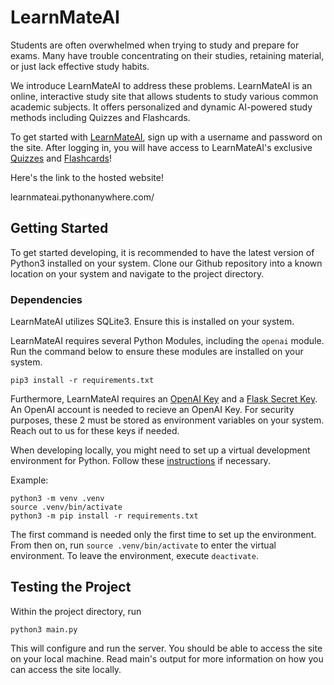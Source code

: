# LearnMateAI
Students are often overwhelmed when trying to study and prepare for exams.
Many have trouble concentrating on their studies, retaining material, or
just lack effective study habits.

We introduce LearnMateAI to address these problems. LearnMateAI is an online,
interactive study site that allows students to study various common academic
subjects. It offers personalized and dynamic AI-powered study methods including
Quizzes and Flashcards.

To get started with [LearnMateAI](https://learnmateai.pythonanywhere.com 'LearnMateAI'),
sign up with a username and password on the site. After logging in, you
will have access to LearnMateAI's exclusive
[Quizzes](https://learnmateai.pythonanywhere.com/quiz 'Quizzes') and
[Flashcards](https://learnmateai.pythonanywhere.com/flashcards 'Flashcards')!


Here's the link to the hosted website!

learnmateai.pythonanywhere.com/

## Getting Started
To get started developing, it is recommended to have the latest version of
Python3 installed on your system. Clone our Github repository into a known
location on your system and navigate to the project directory.


### Dependencies
LearnMateAI utilizes SQLite3. Ensure this is installed on your system.

LearnMateAI requires several Python Modules, including the `openai` module.
Run the command below to ensure these modules are installed on your system.

```
pip3 install -r requirements.txt
```

Furthermore, LearnMateAI requires an
[OpenAI Key](https://platform.openai.com/docs/overview 'OpenAI Docs') and a
[Flask Secret Key](https://flask.palletsprojects.com/en/2.3.x/config/ 'Flask Configuration').
An OpenAI account is needed to recieve an OpenAI Key.
For security purposes, these 2 must be stored as environment variables on your system.
Reach out to us for these keys if needed.

When developing locally, you might need to set up a virtual development environment
for Python. Follow these [instructions](
  https://stackoverflow.com/questions/75602063/pip-install-r-requirements-txt-is-failing-this-environment-is-externally-mana/75696359#75696359:~:text=This%20is%20due%20to%20your%20distribution%20adopting%20PEP%20668%20%E2%80%93%20Marking%20Python%20base%20environments%20as%20%E2%80%9Cexternally%20managed%E2%80%9D.
) if necessary.

Example:
```
python3 -m venv .venv
source .venv/bin/activate
python3 -m pip install -r requirements.txt
```

The first command is needed only the first time to set up the environment.
From then on, run `source .venv/bin/activate` to enter the 
virtual environment. To leave the environment, execute `deactivate`.

## Testing the Project
Within the project directory, run
```
python3 main.py
```

This will configure and run the server. You should be able to access the site
on your local machine. Read main's output for more information on how
you can access the site locally.

